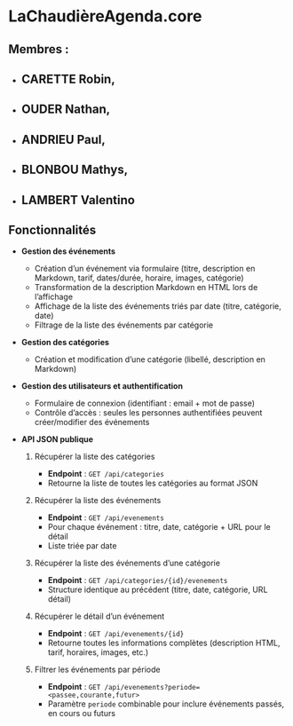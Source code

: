 # LaChaudièreAgenda.core
## Membres :  
- ## CARETTE Robin, 
- ## OUDER Nathan,
- ## ANDRIEU Paul,
- ## BLONBOU Mathys,
- ## LAMBERT Valentino

## Fonctionnalités

* **Gestion des événements**

  * Création d’un événement via formulaire (titre, description en Markdown, tarif, dates/durée, horaire, images, catégorie)
  * Transformation de la description Markdown en HTML lors de l’affichage
  * Affichage de la liste des événements triés par date (titre, catégorie, date)
  * Filtrage de la liste des événements par catégorie

* **Gestion des catégories**

  * Création et modification d’une catégorie (libellé, description en Markdown)

* **Gestion des utilisateurs et authentification**

  * Formulaire de connexion (identifiant : email + mot de passe)
  * Contrôle d’accès : seules les personnes authentifiées peuvent créer/modifier des événements

* **API JSON publique**

  1. Récupérer la liste des catégories 

     * **Endpoint** : `GET /api/categories`
     * Retourne la liste de toutes les catégories au format JSON
  2. Récupérer la liste des événements

     * **Endpoint** : `GET /api/evenements`
     * Pour chaque événement : titre, date, catégorie + URL pour le détail
     * Liste triée par date
  3. Récupérer la liste des événements d’une catégorie

     * **Endpoint** : `GET /api/categories/{id}/evenements`
     * Structure identique au précédent (titre, date, catégorie, URL détail)
  4. Récupérer le détail d’un événement

     * **Endpoint** : `GET /api/evenements/{id}`
     * Retourne toutes les informations complètes (description HTML, tarif, horaires, images, etc.)
  5. Filtrer les événements par période

     * **Endpoint** : `GET /api/evenements?periode=<passee,courante,futur>`
     * Paramètre `periode` combinable pour inclure événements passés, en cours ou futurs

